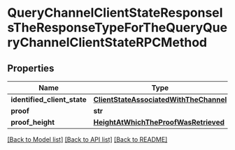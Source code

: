 # QueryChannelClientStateResponseIsTheResponseTypeForTheQueryQueryChannelClientStateRPCMethod

## Properties
Name | Type | Description | Notes
------------ | ------------- | ------------- | -------------
**identified_client_state** | [**ClientStateAssociatedWithTheChannel**](ClientStateAssociatedWithTheChannel.md) |  | [optional] 
**proof** | **str** |  | [optional] 
**proof_height** | [**HeightAtWhichTheProofWasRetrieved**](HeightAtWhichTheProofWasRetrieved.md) |  | [optional] 

[[Back to Model list]](../README.md#documentation-for-models) [[Back to API list]](../README.md#documentation-for-api-endpoints) [[Back to README]](../README.md)

